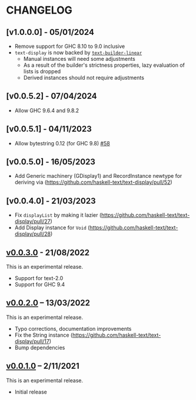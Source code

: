 # CHANGELOG

## [v1.0.0.0] - 05/01/2024

* Remove support for GHC 8.10 to 9.0 inclusive
* `text-display` is now backed by [`text-builder-linear`](https://flora.pm/packages/@hackage/text-builder-linear)
  * Manual instances will need some adjustments
  * As a result of the builder's strictness properties, lazy evaluation of lists is dropped
  * Derived instances should not require adjustments

## [v0.0.5.2] - 07/04/2024

* Allow GHC 9.6.4 and 9.8.2

## [v0.0.5.1] - 04/11/2023

*  Allow bytestring 0.12 (for GHC 9.8) [#58](https://github.com/haskell-text/text-display/pull/58)

## [v0.0.5.0] - 16/05/2023

* Add Generic machinery (GDisplay1) and RecordInstance newtype for deriving via (https://github.com/haskell-text/text-display/pull/52)

## [v0.0.4.0] - 21/03/2023

* Fix `displayList` by making it lazier (https://github.com/haskell-text/text-display/pull/27)
* Add Display instance for `Void` (https://github.com/haskell-text/text-display/pull/28)

## [v0.0.3.0] - 21/08/2022

This is an experimental release.

* Support for text-2.0
* Support for GHC 9.4

## [v0.0.2.0] – 13/03/2022

This is an experimental release.

* Typo corrections, documentation improvements
* Fix the String instance (https://github.com/haskell-text/text-display/pull/17)
* Bump dependencies

## [v0.0.1.0] – 2/11/2021

This is an experimental release.

* Initial release

[Unreleased]: https://github.com/kleidukos/text-display/compare/v0.0.1.0...HEAD
[v0.0.1.0]: https://github.com/kleidukos/text-display/releases/tag/v0.0.1.0
[v0.0.2.0]: https://github.com/kleidukos/text-display/releases/tag/v0.0.2.0
[v0.0.3.0]: https://github.com/kleidukos/text-display/releases/tag/v0.0.3.0
